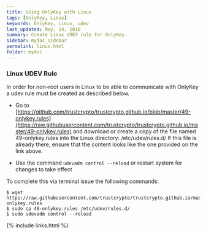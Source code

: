 ```yaml
---
title: Using OnlyKey with Linux
tags: [OnlyKey, Linux]
keywords: OnlyKey, Linux, udev
last_updated: May, 14, 2018
summary: Create Linux UDEV rule for OnlyKey.
sidebar: mydoc_sidebar
permalink: linux.html
folder: mydoc
---
```


### Linux UDEV Rule

In order for non-root users in Linux to be able to communicate with OnlyKey a udev rule must be created as described below.

- Go to [https://github.com/trustcrypto/trustcrypto.github.io/blob/master/49-onlykey.rules](https://raw.githubusercontent.com/trustcrypto/trustcrypto.github.io/master/49-onlykey.rules) and download or create a copy of the file named 49-onlykey.rules into the Linux directory: /etc/udev/rules.d/ If this file is already there, ensure that the content looks like the one provided on the link above.

- Use the command `udevadm control --reload` or restart system for changes to take effect

To complete this via terminal issue the following commands:

```
$ wget https://raw.githubusercontent.com/trustcrypto/trustcrypto.github.io/master/49-onlykey.rules
$ sudo cp 49-onlykey.rules /etc/udev/rules.d/
$ sudo udevadm control --reload
```

{% include links.html %}
